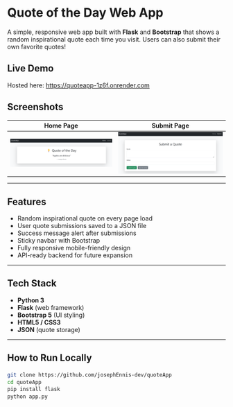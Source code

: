 # Quote of the Day Web App

A simple, responsive web app built with **Flask** and **Bootstrap** that shows a random inspirational quote each time you visit. Users can also submit their own favorite quotes!

## Live Demo
Hosted here: https://quoteapp-1z6f.onrender.com
## Screenshots

Home Page | Submit Page
:-------------------------:|:-------------------------:
![Home Screenshot](static/screenshots/home.png) | ![Submit Screenshot](static/screenshots/submit.png)

---

## Features

-  Random inspirational quote on every page load
-  User quote submissions saved to a JSON file
-  Success message alert after submissions
-  Sticky navbar with Bootstrap
-  Fully responsive mobile-friendly design
-  API-ready backend for future expansion

---

## Tech Stack

- **Python 3**
- **Flask** (web framework)
- **Bootstrap 5** (UI styling)
- **HTML5 / CSS3**
- **JSON** (quote storage)

---

## How to Run Locally

```bash
git clone https://github.com/josephEnnis-dev/quoteApp
cd quoteApp
pip install flask
python app.py
